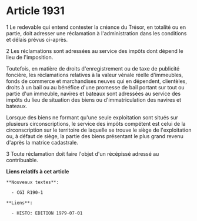 # Article 1931

1  Le redevable qui entend contester la créance du Trésor, en totalité ou en partie, doit adresser une réclamation à
l'administration dans les conditions et délais prévus ci-après.

2  Les réclamations sont adressées au service des impôts dont dépend le lieu de l'imposition.

Toutefois, en matière de droits d'enregistrement ou de taxe de publicité foncière, les réclamations relatives à la valeur
vénale réelle d'immeubles, fonds de commerce et marchandises neuves qui en dépendent, clientèles, droits à un bail ou au
bénéfice d'une promesse de bail portant sur tout ou partie d'un immeuble, navires et bateaux sont adressées au service des
impôts du lieu de situation des biens ou d'immatriculation des navires et bateaux.

Lorsque des biens ne formant qu'une seule exploitation sont situés sur plusieurs circonscriptions, le service des impôts
compétent est celui de la circonscription sur le territoire de laquelle se trouve le siège de l'exploitation ou, à défaut de
siège, la partie des biens présentant le plus grand revenu d'après la matrice cadastrale.

3  Toute réclamation doit faire l'objet d'un récépissé adressé au contribuable.

**Liens relatifs à cet article**

	**Nouveaux textes**:

	  - CGI R190-1

	**Liens**:

	  - HISTO: EDITION 1979-07-01
